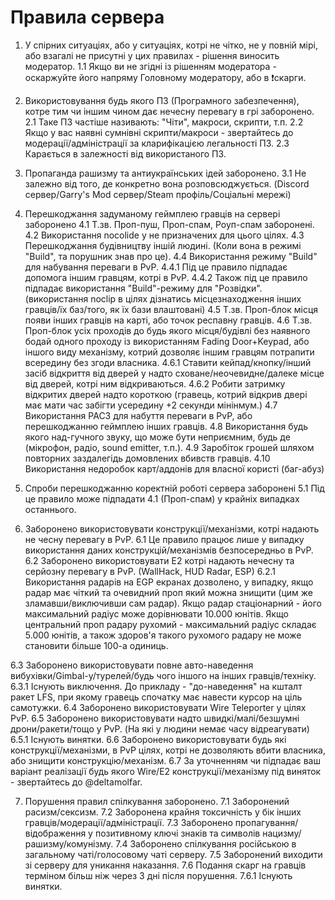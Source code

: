 # Правила сервера

1. У спірних ситуаціях, або у ситуаціях, котрі не чітко, не у повній мірі, або взагалі не присутні у цих правилах - рішення виносить модератор.
1.1 Якщо ви не згідні із рішенням модератора - оскаржуйте його напряму Головному модератору, або в ⁠❗скарги.

2. Використовування будь якого ПЗ (Програмного забезпечення), котре тим чи іншим чином дає нечесну перевагу в грі заборонено.
2.1 Таке ПЗ частіше називають: "Чіти", макроси, скрипти, т.п.
2.2 Якщо у вас наявні сумнівні скрипти/макроси - звертайтесь до модерації/адміністрації за кларифікацією легальності ПЗ.
2.3 Карається в залежності від використаного ПЗ.

3. Пропаганда рашизму та антиукраїнських ідей заборонено.
3.1 Не залежно від того, де конкретно вона розповсюджується. (Discord сервер/Garry's Mod сервер/Steam профіль/Соціальні мережі)

4. Перешкоджання задуманому геймплею гравців на сервері заборонено
4.1 Т.зв. Проп-пуш, Проп-спам, Роуп-спам заборонені.
4.2 Використання nocolide у не призначених для цього цілях.
4.3 Перешкоджання будівництву іншій людині. (Коли вона в режимі "Build", та порушник знав про це).
4.4 Використання режиму "Build" для набування переваги в PvP.
4.4.1 Під це правило підпадає допомога іншим гравцям, котрі в PvP.
4.4.2 Також під це правило підпадає використання "Build"-режиму для "Розвідки". (використання noclip в цілях дізнатись місцезнаходження інших гравців/їх баз/того, як їх бази влаштовані)
4.5 Т.зв. Проп-блок місця появи інших гравців на карті, або точок респавну гравців.
4.6 Т.зв. Проп-блок усіх проходів до будь якого місця/будівлі без наявного бодай одного проходу із використанням Fading Door+Keypad, або іншого виду механізму, котрий дозволяє іншим гравцям потрапити всередину без згоди власника.
4.6.1 Ставити кейпад/кнопку/інший засіб відкриття від дверей у надто сховане/неочевидне/далеке місце від дверей, котрі ним відкриваються.
4.6.2 Робити затримку відкритих дверей надто короткою (гравець, котрий відкрив двері має мати час забігти усередину +2 секунди мінінмум.)
4.7 Використання PAC3 для набуття переваги в PvP, або перешкоджанню геймплею інших гравців.
4.8 Використання будь якого над-гучного звуку, що може бути неприємним, будь де (мікрофон, радіо, sound emitter, т.п.).
4.9 Заробіток грошей шляхом повторних заздалегідь домовлених вбивств гравців.
4.10 Використання недоробок карт/аддонів для власної користі (баг-абуз)

5. Спроби перешкоджанню коректній роботі сервера заборонені
5.1 Під це правило може підпадати 4.1 (Проп-спам) у крайніх випадках останнього.

6. Заборонено використовувати конструкції/механізми, котрі надають не чесну перевагу в PvP.
6.1 Це правило працює лише у випадку використання даних конструкцій/механізмів безпосередньо в PvP.
6.2 Заборонено використовувати E2 котрі надають нечесну та серйозну перевагу в PvP. (WallHack, HUD Radar, ESP)
6.2.1 Використання радарів на EGP екранах дозволено, у випадку, якщо радар має чіткий та очевидний проп який можна знищити (цим же зламавши/виключивши сам радар). Якщо радар стаціонарний - його максимальний радіус може дорівнювати 10.000 юнітів. Якщо центральний проп радару рухомий - максимальний радіус складає 5.000 юнітів, а також здоров'я такого рухомого радару не може становити більше 100-а одиниць.

6.3 Заборонено використовувати повне авто-наведення вибухівки/Gimbal-у/турелей/будь чого іншого на інших гравців/техніку.
6.3.1 Існують виключення. До прикладу - "до-наведення" на кшталт ракет LFS, при якому гравець спочатку має навести курсор на ціль самотужки.
6.4 Заборонено використовувати Wire Teleporter у цілях PvP.
6.5 Заборонено використовувати надто швидкі/малі/безшумні дрони/ракети/тощо у PvP. (На які у людини немає часу відреагувати)
6.5.1 Існують винятки.
6.6 Заборонено використовувати будь які конструкції/механізми, в PvP цілях, котрі не дозволяють вбити власника, або знищити конструкцію/механізм.
6.7 За уточненням чи підпадає ваш варіант реалізації будь якого Wire/E2 конструкції/механізму під виняток - звертайтесь до @deltamolfar.

7. Порушення правил спілкування заборонено.
7.1 Заборонений расизм/сексизм.
7.2 Заборонена крайня токсичність у бік інших гравців/модерації/адміністрації.
7.3 Заборонено пропагування/відображення у позитивному ключі знаків та символів нацизму/рашизму/комунізму.
7.4 Заборонено спілкування російською в загальному чаті/голосовому чаті серверу.
7.5 Заборонений виходити зі серверу для уникання наказання.
7.6 Подання скарг на гравців терміном більш ніж через 3 дні після порушення.
7.6.1 Існують винятки.